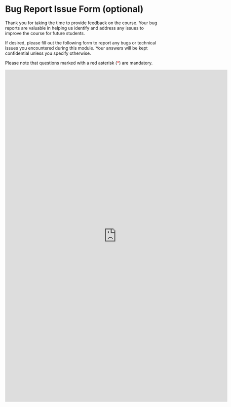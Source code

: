 # Bug Report Issue Form (optional)

Thank you for taking the time to provide feedback on the course. Your bug reports are valuable in helping us identify and address any issues to improve the course for future students.

If desired, please fill out the following form to report any bugs or technical issues you encountered during this module. Your answers will be kept confidential unless you specify otherwise. 

Please note that questions marked with a red asterisk (<span style="color:red">*</span>) are mandatory.

<iframe src="https://docs.google.com/forms/d/e/1FAIpQLScStweTAGOEMCFGd9FD3EN8Rq9UbkUGBIk0J9VBvXKgwQBtgA/viewform?embedded=true&entry.773889902=5. Numpy" width="720" height="1077" frameborder="0" marginheight="0" marginwidth="0">Laden…</iframe>
